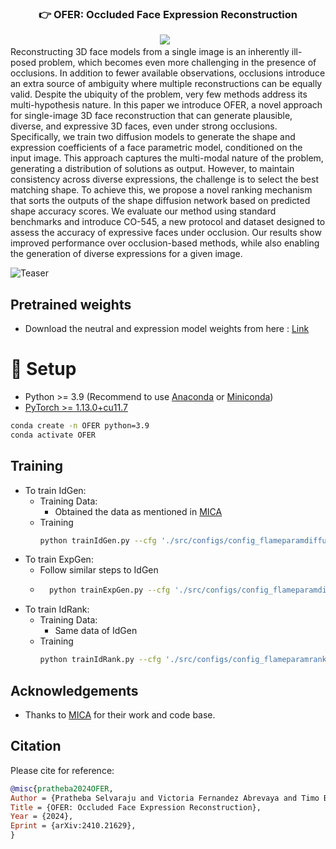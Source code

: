 
### <div align="center">👉 OFER: Occluded Face Expression Reconstruction<div> 
<div align="center">
<a href="https://drive.google.com/file/d/1_GKw8a_pyVnUl-AKc-hjczGkR-lacQcA/view?usp=drive_link"><img src="https://img.shields.io/static/v1?label=Paper&message=CVPR:OFER&color=red&logo=arxiv"></a> &ensp;
</div>
Reconstructing 3D face models from a single image is an inherently ill-posed problem, which becomes even more challenging in the presence of occlusions. In addition to fewer available observations, occlusions introduce an extra source of ambiguity where multiple reconstructions can be equally valid. Despite the ubiquity of the problem, very few methods address its multi-hypothesis nature. In this paper we introduce OFER, a novel approach for single-image 3D face reconstruction that can generate plausible, diverse, and expressive 3D faces, even under strong occlusions. Specifically, we train two diffusion models to generate the shape and expression coefficients of a face parametric model, conditioned on the input image. This approach captures the multi-modal nature of the problem, generating a distribution of solutions as output. However, to maintain consistency across diverse expressions, the challenge is to select the best matching shape. To achieve this, we propose a novel ranking mechanism that sorts the outputs of the shape diffusion network based on predicted shape accuracy scores. We evaluate our method using standard benchmarks and introduce CO-545, a new protocol and dataset designed to assess the accuracy of expressive faces under occlusion. Our results show improved performance over occlusion-based methods, while also enabling the generation of diverse expressions for a given image.

![Teaser](OFER_teaser.png)

## Pretrained weights
- Download the neutral and expression model weights from here : [Link](https://drive.google.com/drive/u/0/folders/1TQNyZVucVhwI0n9aMc-s3rO3hCG0V1mj)
# 🔧 Setup

- Python >= 3.9 (Recommend to use [Anaconda](https://www.anaconda.com/download/#linux) or [Miniconda](https://docs.conda.io/en/latest/miniconda.html))
- [PyTorch >= 1.13.0+cu11.7](https://pytorch.org/)
```bash
conda create -n OFER python=3.9
conda activate OFER
```
## Training
- To train IdGen:
    - Training Data:
        - Obtained the data as mentioned in [MICA](https://github.com/Zielon/MICA?tab=readme-ov-file#dataset-and-training) 
    - Training
        ```bash
        python trainIdGen.py --cfg './src/configs/config_flameparamdiffusion_flame23.yml' --toseed 0 
        ```
- To train ExpGen:
    - Follow similar steps to IdGen
    - ```bash
        python trainExpGen.py --cfg './src/configs/config_flameparamdiffusion_exp.yml' --toseed 0 
        ```
- To train IdRank:
    - Training Data:
        - Same data of IdGen
    - Training
        ```bash
        python trainIdRank.py --cfg './src/configs/config_flameparamrank_flame23.yml' --toseed 0 
        ```
## Acknowledgements
- Thanks to [MICA](https://github.com/Zielon/MICA) for their work and code base.

## Citation
Please cite for reference:
```bibtex
@misc{pratheba2024OFER,
Author = {Pratheba Selvaraju and Victoria Fernandez Abrevaya and Timo Bolkart and Rick Akkerman and Tianyu Ding and Faezeh Amjadi and Ilya Zharkov},
Title = {OFER: Occluded Face Expression Reconstruction},
Year = {2024},
Eprint = {arXiv:2410.21629},
}
```
